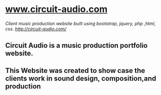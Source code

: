 # www.circuit-audio.com
###### Client music production website built using bootstrap, jquery, php ,html, css. http://circuit-audio.com/

## Circuit Audio is a music production portfolio website. 
## This Website was created to show case the clients work in sound design, composition,and production

